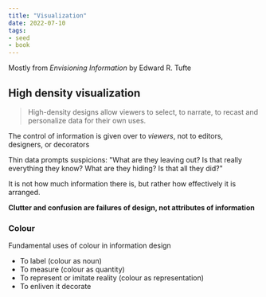 ```yaml
---
title: "Visualization"
date: 2022-07-10
tags:
- seed
- book
---
```


Mostly from *Envisioning Information* by Edward R. Tufte

## High density visualization

> High-density designs allow viewers to select, to narrate, to recast and personalize data for their own uses.

The control of information is given over to *viewers*, not to editors, designers, or decorators

Thin data prompts suspicions: "What are they leaving out? Is that really everything they know? What are they hiding? Is that all they did?"

It is not how much information there is, but rather how effectively it is arranged.

**Clutter and confusion are failures of design, not attributes of information**

### Colour
Fundamental uses of colour in information design
- To label (colour as noun)
- To measure (colour as quantity)
- To represent or imitate reality (colour as representation)
- To enliven it decorate